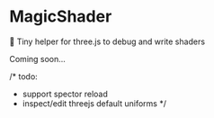 # MagicShader
🔮 Tiny helper for three.js to debug and write shaders

Coming soon...

/*
  todo:
  - support spector reload
  - inspect/edit threejs default uniforms
*/